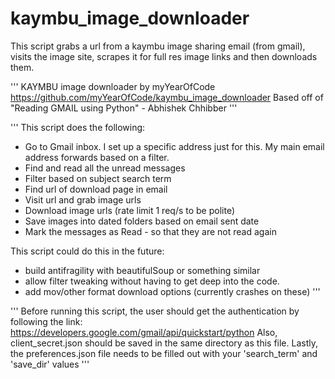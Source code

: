 # kaymbu_image_downloader
This script grabs a url from a kaymbu image sharing email (from gmail), visits the image site, scrapes it for full res image links and then downloads them.

'''
KAYMBU image downloader by myYearOfCode
https://github.com/myYearOfCode/kaymbu_image_downloader
Based off of "Reading GMAIL using Python" - Abhishek Chhibber
'''

'''
This script does the following:
- Go to Gmail inbox. I set up a specific address just for this. My main 
     email address forwards based on a filter.
- Find and read all the unread messages
- Filter based on subject search term
- Find url of download page in email
- Visit url and grab image urls
- Download image urls (rate limit 1 req/s to be polite)
- Save images into dated folders based on email sent date
- Mark the messages as Read - so that they are not read again 

This script could do this in the future:
- build antifragility with beautifulSoup or something similar
- allow filter tweaking without having to get deep into the code.
- add mov/other format download options (currently crashes on these)
'''

'''
Before running this script, the user should get the authentication by following 
the link: https://developers.google.com/gmail/api/quickstart/python
Also, client_secret.json should be saved in the same directory as this file.
Lastly, the preferences.json file needs to be filled out with your 'search_term'
and 'save_dir' values
'''
